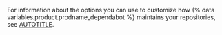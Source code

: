 For information about the options you can use to customize how {% data variables.product.prodname_dependabot %} maintains your repositories, see [AUTOTITLE](/code-security/dependabot/working-with-dependabot/dependabot-options-reference).
